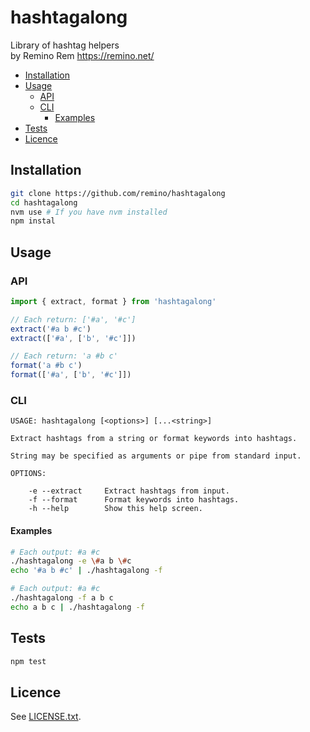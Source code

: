 hashtagalong
============

Library of hashtag helpers  
by Remino Rem <https://remino.net/>

- [Installation](#installation)
- [Usage](#usage)
	- [API](#api)
	- [CLI](#cli)
		- [Examples](#examples)
- [Tests](#tests)
- [Licence](#licence)

## Installation

```sh
git clone https://github.com/remino/hashtagalong
cd hashtagalong
nvm use # If you have nvm installed
npm instal
```

## Usage
### API

```js
import { extract, format } from 'hashtagalong'

// Each return: ['#a', '#c']
extract('#a b #c')
extract(['#a', ['b', '#c']])

// Each return: 'a #b c'
format('a #b c')
format(['#a', ['b', '#c']])
```

### CLI

```
USAGE: hashtagalong [<options>] [...<string>]

Extract hashtags from a string or format keywords into hashtags.

String may be specified as arguments or pipe from standard input.

OPTIONS:

	-e --extract     Extract hashtags from input.
	-f --format      Format keywords into hashtags.
	-h --help        Show this help screen.

```

#### Examples

```sh
# Each output: #a #c
./hashtagalong -e \#a b \#c
echo '#a b #c' | ./hashtagalong -f

# Each output: #a #c
./hashtagalong -f a b c
echo a b c | ./hashtagalong -f
```

## Tests

```sh
npm test
```

## Licence

See [LICENSE.txt](LICENSE.txt).
